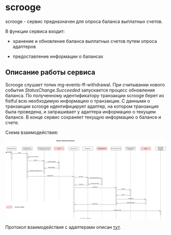 # scrooge

scrooge - сервис предназначен для опроса баланса выплатных счетов.

В функции сервиса входит:

- хранение и обновление баланса выплатных счетов путем опроса адаптеров

- предоставление информации о балансах

## Описание работы сервиса

Scrooge слушает топик mg-events-ff-withdrawal. При считывании нового события *StatusChange.Succeeded* запускается
процесс обновления баланса. По полученному идентификатору транзакции scrooge берет из fistful всю необходимую информацию
о транзакции. С данными о транзакции scrooge идентифицирует адаптер, на котором транзакция была проведена, и запрашивает
у адаптера информацию о текущем балансе. В конце сервис сохраняет текущую информацию о балансе и счете.

Схема взаимодействия:

![scrooge_balance.svg](doc/scrooge_balance_v3.svg)

Протокол взаимодействия с адаптерами описан [тут](https://github.com/valitydev/account-balance-proto).
